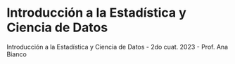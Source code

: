# Introducción a la Estadística y Ciencia de Datos
Introducción a la Estadística y Ciencia de Datos - 2do cuat. 2023 - Prof. Ana Bianco
